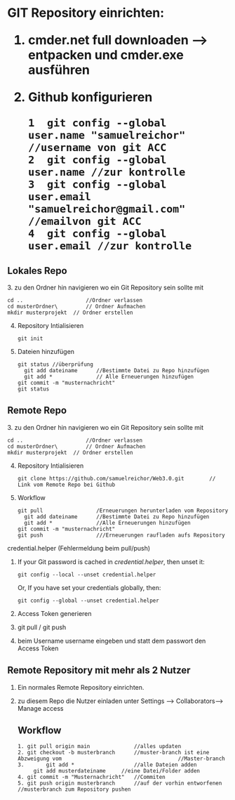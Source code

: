 <h1>GIT Repository einrichten: 

1. cmder.net full downloaden --> entpacken und cmder.exe ausführen

2. Github konfigurieren

   
   
   ```
   1  git config --global user.name "samuelreichor" //username von git ACC
   2  git config --global user.name //zur kontrolle
   3  git config --global user.email "samuelreichor@gmail.com" //emailvon git ACC
   4  git config --global user.email //zur kontrolle
   ```





<h2>Lokales Repo</h2>
3. zu den Ordner hin navigieren wo ein Git Repository sein sollte mit

   ```
   cd .. 					//Ordner verlassen
   cd musterOrdner\ 		// Ordner Aufmachen
   mkdir musterprojekt 	// Ordner erstellen
   ```

4. Repository Intialisieren

   ```
   git init
   ```

5. Dateien hinzufügen

   ```
   git status //überprüfung 
     git add dateiname 		//Bestimmte Datei zu Repo hinzufügen
     git add * 				// Alle Erneuerungen hinzufügen
   git commit -m "musternachricht"
   git status
   ```



<h2>Remote Repo</h2>
3. zu den Ordner hin navigieren wo ein Git Repository sein sollte mit

   ```
   cd .. 					//Ordner verlassen
   cd musterOrdner\ 		// Ordner Aufmachen
   mkdir musterprojekt 	// Ordner erstellen
   ```

4. Repository Intialisieren

   ```
   git clone https://github.com/samuelreichor/Web3.0.git 		// Link vom Remote Repo bei Github
   ```

5. Workflow

   ```
   git pull					/Erneuerungen herunterladen vom Repository
     git add dateiname 		//Bestimmte Datei zu Repo hinzufügen
     git add * 				//Alle Erneuerungen hinzufügen
   git commit -m "musternachricht"
   git push					///Erneuerungen raufladen aufs Repository
   ```

credential.helper (Fehlermeldung beim pull/push)

1. If your Git password is cached in *credential.helper*, then unset it:

   ```
   git config --local --unset credential.helper
   ```

   Or, If you have set your credentials globally, then:

   ```
   git config --global --unset credential.helper
   ```

2. Access Token generieren

3. git pull / git push 

4. beim Username username eingeben und statt dem passwort den Access Token



<h2>Remote Repository mit mehr als 2 Nutzer</h2>

1. Ein normales Remote Repository einrichten.

2. zu diesem Repo die Nutzer einladen unter Settings --> Collaborators--> Manage access

   <h2>Workflow</h2>

   ```
   1. git pull origin main				//alles updaten
   2. git checkout -b musterbranch		//muster-branch ist eine Abzweigung vom 									//Master-branch
   3. 		git add *					//alle Dateien adden
   		git add musterdateiname		//eine Datei/Folder adden
   4. git commit -m "Musternachricht"	//Commiten
   5. git push origin musterbranch		//auf der vorhin entworfenen 												//musterbranch zum Repository pushen
   ```

   

